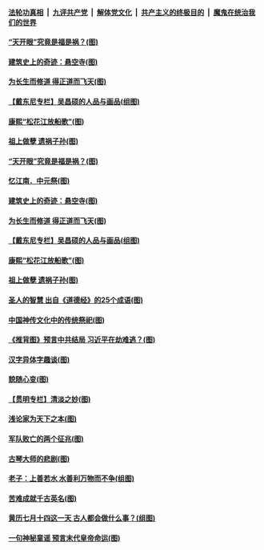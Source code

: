 

####  [法轮功真相](../../../../basic/blob/master/README.md?t=09061831) &nbsp;|&nbsp; [九评共产党](../../../../9ping.md/blob/master/README.md?t=09061831) &nbsp;|&nbsp; [解体党文化](../../../../jtdwh.md/blob/master/README.md?t=09061831)  &nbsp;|&nbsp; [共产主义的终极目的](../../../../gczydzjmd.md/blob/master/README.md?t=09061831) &nbsp;|&nbsp; [魔鬼在统治我们的世界](../../../../mgztzwmdsj.md/blob/master/README.md?t=09061831) 

#### [“天开眼”究竟是福是祸？(图)](../pages/p7/945122.md?t=09061831) 

#### [建筑史上的奇迹：悬空寺(图)](../pages/p7/945068.md?t=09061831) 

#### [为长生而修道 得正道而飞天(图)](../pages/p7/945029.md?t=09061831) 

#### [【戴东尼专栏】吴昌硕的人品与画品(组图)](../pages/p7/941545.md?t=09061831) 

#### [康熙“松花江放船歌”(图)](../pages/p7/945067.md?t=09061831) 

#### [祖上做孽 遗祸子孙(图)](../pages/p7/944919.md?t=09061831) 

#### [“天开眼”究竟是福是祸？(图)](../pages/p7/945122.md?t=09061831) 

#### [忆江南．中元祭(图)](../pages/p7/945138.md?t=09061831) 

#### [建筑史上的奇迹：悬空寺(图)](../pages/p7/945068.md?t=09061831) 

#### [为长生而修道 得正道而飞天(图)](../pages/p7/945029.md?t=09061831) 

#### [【戴东尼专栏】吴昌硕的人品与画品(组图)](../pages/p7/941545.md?t=09061831) 

#### [康熙“松花江放船歌”(图)](../pages/p7/945067.md?t=09061831) 

#### [祖上做孽 遗祸子孙(图)](../pages/p7/944919.md?t=09061831) 

#### [圣人的智慧 出自《道德经》的25个成语(图)](../pages/p7/945000.md?t=09061831) 

#### [中国神传文化中的传统祭祀(图)](../pages/p7/944915.md?t=09061831) 

#### [《推背图》预言中共结局 习近平在劫难逃？(图)](../pages/p7/942486.md?t=09061831) 

#### [汉字异体字趣谈(图)](../pages/p7/944914.md?t=09061831) 

#### [貌随心变(图)](../pages/p7/944809.md?t=09061831) 

#### [【贯明专栏】清淡之妙(图)](../pages/p7/944921.md?t=09061831) 

#### [浅论家为天下之本(图)](../pages/p7/944807.md?t=09061831) 

#### [军队败亡的两个征兆(图)](../pages/p7/944846.md?t=09061831) 

#### [古琴大师的悲剧(图)](../pages/p7/944733.md?t=09061831) 

#### [老子：上善若水 水善利万物而不争(组图)](../pages/p7/944622.md?t=09061831) 

#### [苦难成就千古英名(图)](../pages/p7/944737.md?t=09061831) 

#### [黄历七月十四这一天 古人都会做什么事？(组图)](../pages/p7/887061.md?t=09061831) 

#### [一句神秘童谣 预言末代皇帝命运(图)](../pages/p7/944645.md?t=09061831) 


